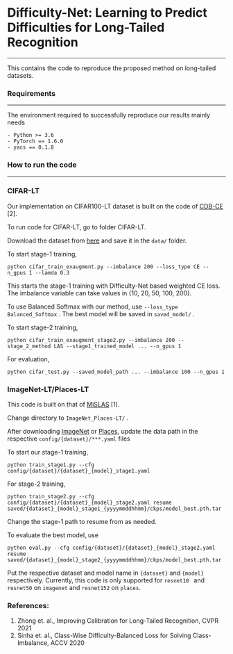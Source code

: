# Difficulty-Net: Learning to Predict Difficulties for Long-Tailed Recognition
____

This contains the code to reproduce the proposed method on long-tailed datasets. 

### Requirements
___
The environment required to successfully reproduce our results mainly needs
```
- Python >= 3.6
- PyTorch == 1.6.0
- yacs == 0.1.8
```
### How to run the code
___

### CIFAR-LT

Our implementation on CIFAR100-LT dataset is built on the code of [CDB-CE] [2]. 

To run code for CIFAR-LT, go to folder CIFAR-LT.

Download the dataset from [here] and save it in the ```data/``` folder. 

To start stage-1 training, 

```
python cifar_train_exaugment.py --imbalance 200 --loss_type CE --n_gpus 1 --lamda 0.3
```

This starts the stage-1 training with Difficulty-Net based weighted CE loss. The imbalance variable can take values in {10, 20, 50, 100, 200}.

To use Balanced Softmax with our method, use ```--loss_type Balanced_Softmax``` . The best model will be saved in ```saved_model/``` .

To start stage-2 training,

```
python cifar_train_exaugment_stage2.py --imbalance 200 --stage_2_method LAS --stage1_trained_model ... --n_gpus 1
```

For evaluation,

```
python cifar_test.py --saved_model_path ... --imbalance 100 --n_gpus 1
```

### ImageNet-LT/Places-LT

This code is built on that of [MiSLAS] [1]. 

Change directory to ```ImageNet_Places-LT/``` .

After downloading [ImageNet] or [Places], update the data path in the respective ```config/{dataset}/***.yaml``` files

To start our stage-1 training, 

```
python train_stage1.py --cfg config/{dataset}/{dataset}_{model}_stage1.yaml

```
For stage-2 training,
```
python train_stage2.py --cfg config/{dataset}/{dataset}_{model}_stage2.yaml resume saved/{dataset}_{model}_stage1_{yyyymmddhhmm}/ckps/model_best.pth.tar
```
Change the stage-1 path to resume from as needed.

To evaluate the best model, use
```
python eval.py --cfg config/{dataset}/{dataset}_{model}_stage2.yaml resume saved/{dataset}_{model}_stage2_{yyyymmddhhmm}/ckps/model_best.pth.tar
```
Put the respective dataset and model name in ```{dataset}``` and ```{model}``` respectively.  Currently, this code is only supported for ```resnet10 ``` and ```resnet50``` on ```imagenet``` and ```resnet152``` on ```places```. 

### References:
1. Zhong et. al., Improving Calibration for Long-Tailed Recognition, CVPR 2021
2. Sinha et. al., Class-Wise Difficulty-Balanced Loss for Solving Class-Imbalance, ACCV 2020




[MiSLAS]: https://github.com/dvlab-research/MiSLAS
[ImageNet]: https://image-net.org/index.php
[PLaces]: http://places2.csail.mit.edu/index.html
[CDB-CE]: https://github.com/hitachi-rd-cv/CDB-loss 
[here]: https://www.cs.toronto.edu/~kriz/cifar.html



   

   
